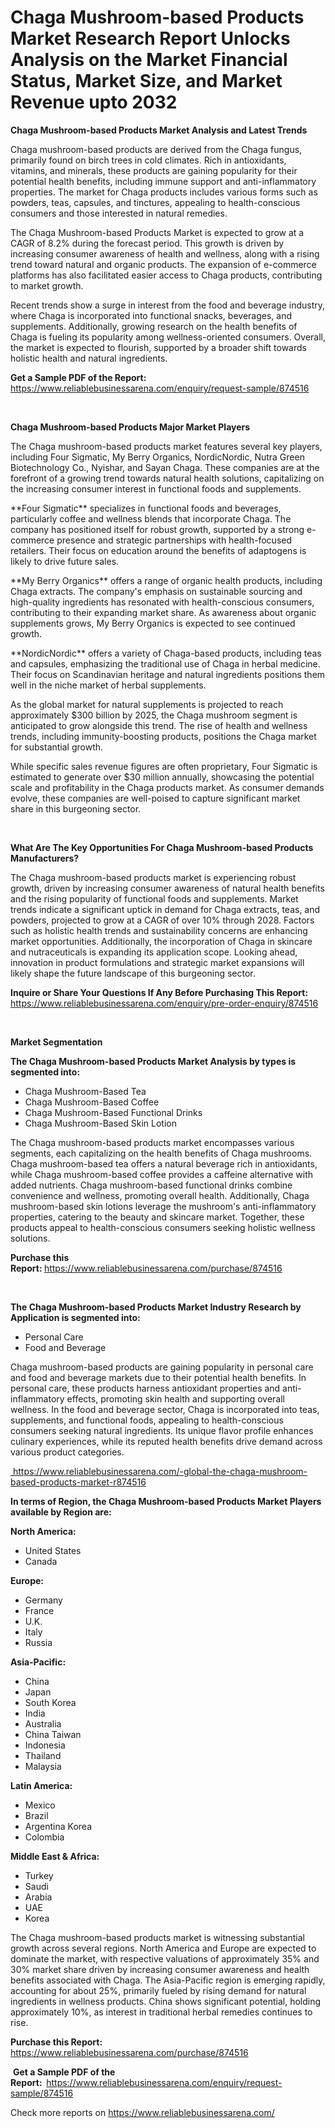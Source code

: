 <p><h1>Chaga Mushroom-based Products Market Research Report Unlocks Analysis on the Market Financial Status, Market Size, and Market Revenue upto 2032</h1></p><p><strong>Chaga Mushroom-based Products Market Analysis and Latest Trends</strong></p>
<p><p>Chaga mushroom-based products are derived from the Chaga fungus, primarily found on birch trees in cold climates. Rich in antioxidants, vitamins, and minerals, these products are gaining popularity for their potential health benefits, including immune support and anti-inflammatory properties. The market for Chaga products includes various forms such as powders, teas, capsules, and tinctures, appealing to health-conscious consumers and those interested in natural remedies.</p><p>The Chaga Mushroom-based Products Market is expected to grow at a CAGR of 8.2% during the forecast period. This growth is driven by increasing consumer awareness of health and wellness, along with a rising trend toward natural and organic products. The expansion of e-commerce platforms has also facilitated easier access to Chaga products, contributing to market growth.</p><p>Recent trends show a surge in interest from the food and beverage industry, where Chaga is incorporated into functional snacks, beverages, and supplements. Additionally, growing research on the health benefits of Chaga is fueling its popularity among wellness-oriented consumers. Overall, the market is expected to flourish, supported by a broader shift towards holistic health and natural ingredients.</p></p>
<p><strong>Get a Sample PDF of the Report:&nbsp;</strong> <a href="https://www.reliablebusinessarena.com/enquiry/request-sample/874516?utm_campaign=3515&utm_medium=2&utm_source=Github&utm_content=ia&utm_term=21032025&utm_id=chaga-mushroom-based-products">https://www.reliablebusinessarena.com/enquiry/request-sample/874516</a></p>
<p>&nbsp;</p>
<p><strong>Chaga Mushroom-based Products Major Market Players</strong></p>
<p><p>The Chaga mushroom-based products market features several key players, including Four Sigmatic, My Berry Organics, NordicNordic, Nutra Green Biotechnology Co., Nyishar, and Sayan Chaga. These companies are at the forefront of a growing trend towards natural health solutions, capitalizing on the increasing consumer interest in functional foods and supplements.</p><p>**Four Sigmatic** specializes in functional foods and beverages, particularly coffee and wellness blends that incorporate Chaga. The company has positioned itself for robust growth, supported by a strong e-commerce presence and strategic partnerships with health-focused retailers. Their focus on education around the benefits of adaptogens is likely to drive future sales.</p><p>**My Berry Organics** offers a range of organic health products, including Chaga extracts. The company's emphasis on sustainable sourcing and high-quality ingredients has resonated with health-conscious consumers, contributing to their expanding market share. As awareness about organic supplements grows, My Berry Organics is expected to see continued growth.</p><p>**NordicNordic** offers a variety of Chaga-based products, including teas and capsules, emphasizing the traditional use of Chaga in herbal medicine. Their focus on Scandinavian heritage and natural ingredients positions them well in the niche market of herbal supplements.</p><p>As the global market for natural supplements is projected to reach approximately $300 billion by 2025, the Chaga mushroom segment is anticipated to grow alongside this trend. The rise of health and wellness trends, including immunity-boosting products, positions the Chaga market for substantial growth.</p><p>While specific sales revenue figures are often proprietary, Four Sigmatic is estimated to generate over $30 million annually, showcasing the potential scale and profitability in the Chaga products market. As consumer demands evolve, these companies are well-poised to capture significant market share in this burgeoning sector.</p></p>
<p>&nbsp;</p>
<p><strong>What Are The Key Opportunities For Chaga Mushroom-based Products Manufacturers?</strong></p>
<p><p>The Chaga mushroom-based products market is experiencing robust growth, driven by increasing consumer awareness of natural health benefits and the rising popularity of functional foods and supplements. Market trends indicate a significant uptick in demand for Chaga extracts, teas, and powders, projected to grow at a CAGR of over 10% through 2028. Factors such as holistic health trends and sustainability concerns are enhancing market opportunities. Additionally, the incorporation of Chaga in skincare and nutraceuticals is expanding its application scope. Looking ahead, innovation in product formulations and strategic market expansions will likely shape the future landscape of this burgeoning sector.</p></p>
<p><strong>Inquire or Share Your Questions If Any Before Purchasing This Report:</strong> <a href="https://www.reliablebusinessarena.com/enquiry/pre-order-enquiry/874516?utm_campaign=3515&utm_medium=2&utm_source=Github&utm_content=ia&utm_term=21032025&utm_id=chaga-mushroom-based-products">https://www.reliablebusinessarena.com/enquiry/pre-order-enquiry/874516</a></p>
<p>&nbsp;</p>
<p><strong>Market Segmentation</strong></p>
<p><strong>The Chaga Mushroom-based Products Market Analysis by types is segmented into:</strong></p>
<p><ul><li>Chaga Mushroom-Based Tea</li><li>Chaga Mushroom-Based Coffee</li><li>Chaga Mushroom-Based Functional Drinks</li><li>Chaga Mushroom-Based Skin Lotion</li></ul></p>
<p><p>The Chaga mushroom-based products market encompasses various segments, each capitalizing on the health benefits of Chaga mushrooms. Chaga mushroom-based tea offers a natural beverage rich in antioxidants, while Chaga mushroom-based coffee provides a caffeine alternative with added nutrients. Chaga mushroom-based functional drinks combine convenience and wellness, promoting overall health. Additionally, Chaga mushroom-based skin lotions leverage the mushroom's anti-inflammatory properties, catering to the beauty and skincare market. Together, these products appeal to health-conscious consumers seeking holistic wellness solutions.</p></p>
<p><strong>Purchase this Report:&nbsp;</strong><a href="https://www.reliablebusinessarena.com/purchase/874516?utm_campaign=3515&utm_medium=2&utm_source=Github&utm_content=ia&utm_term=21032025&utm_id=chaga-mushroom-based-products">https://www.reliablebusinessarena.com/purchase/874516</a></p>
<p>&nbsp;</p>
<p><strong>The Chaga Mushroom-based Products Market Industry Research by Application is segmented into:</strong></p>
<p><ul><li>Personal Care</li><li>Food and Beverage</li></ul></p>
<p><p>Chaga mushroom-based products are gaining popularity in personal care and food and beverage markets due to their potential health benefits. In personal care, these products harness antioxidant properties and anti-inflammatory effects, promoting skin health and supporting overall wellness. In the food and beverage sector, Chaga is incorporated into teas, supplements, and functional foods, appealing to health-conscious consumers seeking natural ingredients. Its unique flavor profile enhances culinary experiences, while its reputed health benefits drive demand across various product categories.</p></p>
<p><a href="https://www.reliablebusinessarena.com/-global-the-chaga-mushroom-based-products-market-r874516?utm_campaign=3515&utm_medium=2&utm_source=Github&utm_content=ia&utm_term=21032025&utm_id=chaga-mushroom-based-products">&nbsp;https://www.reliablebusinessarena.com/-global-the-chaga-mushroom-based-products-market-r874516</a></p>
<p><strong>In terms of Region, the Chaga Mushroom-based Products Market Players available by Region are:</strong></p>
<p>
    <p> <strong> North America: </strong>
        <ul>
            <li>United States</li>
            <li>Canada</li>
        </ul>
        </p> 
    <p> <strong> Europe: </strong>
        <ul>
            <li>Germany</li>
            <li>France</li>
            <li>U.K.</li>
            <li>Italy</li>
            <li>Russia</li>
        </ul>
        </p> 
    <p> <strong> Asia-Pacific: </strong>
        <ul>
            <li>China</li>
            <li>Japan</li>
            <li>South Korea</li>
            <li>India</li>
            <li>Australia</li>
            <li>China Taiwan</li>
            <li>Indonesia</li>
            <li>Thailand</li>
            <li>Malaysia</li>
        </ul>
        </p> 
    <p> <strong> Latin America: </strong>
        <ul>
            <li>Mexico</li>
            <li>Brazil</li>
            <li>Argentina Korea</li>
            <li>Colombia</li>
        </ul>
        </p> 
    <p> <strong> Middle East & Africa: </strong>
        <ul>
            <li>Turkey</li>
            <li>Saudi</li>
            <li>Arabia</li>
            <li>UAE</li>
            <li>Korea</li>
        </ul>
    </p>
    </p>
<p><p>The Chaga mushroom-based products market is witnessing substantial growth across several regions. North America and Europe are expected to dominate the market, with respective valuations of approximately 35% and 30% market share driven by increasing consumer awareness and health benefits associated with Chaga. The Asia-Pacific region is emerging rapidly, accounting for about 25%, primarily fueled by rising demand for natural ingredients in wellness products. China shows significant potential, holding approximately 10%, as interest in traditional herbal remedies continues to rise.</p></p>
<p><strong>Purchase this Report: </strong><a href="https://www.reliablebusinessarena.com/purchase/874516?utm_campaign=3515&utm_medium=2&utm_source=Github&utm_content=ia&utm_term=21032025&utm_id=chaga-mushroom-based-products">https://www.reliablebusinessarena.com/purchase/874516</a></p>
<p>&nbsp;<strong>Get a Sample PDF of the Report:&nbsp;&nbsp;</strong><a href="https://www.reliablebusinessarena.com/enquiry/request-sample/874516?utm_campaign=3515&utm_medium=2&utm_source=Github&utm_content=ia&utm_term=21032025&utm_id=chaga-mushroom-based-products">https://www.reliablebusinessarena.com/enquiry/request-sample/874516</a></p>
<p><strong></strong></p>
<p>Check more reports on <a href="https://www.reliablebusinessarena.com/?utm_campaign=3515&utm_medium=2&utm_source=Github&utm_content=ia&utm_term=21032025&utm_id=chaga-mushroom-based-products">https://www.reliablebusinessarena.com/</a></p>